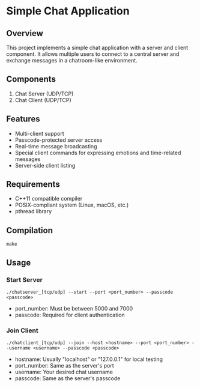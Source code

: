 # Simple Chat Application

## Overview

This project implements a simple chat application with a server and client component. It allows multiple users to connect to a central server and exchange messages in a chatroom-like environment.

## Components

1. Chat Server (UDP/TCP)
2. Chat Client (UDP/TCP)

## Features

- Multi-client support
- Passcode-protected server access
- Real-time message broadcasting
- Special client commands for expressing emotions and time-related messages
- Server-side client listing

## Requirements

- C++11 compatible compiler
- POSIX-compliant system (Linux, macOS, etc.)
- pthread library

## Compilation
`make`

## Usage

### Start Server
`./chatserver_[tcp/udp] --start --port <port_number> --passcode <passcode>`
- port_number: Must be between 5000 and 7000
- passcode: Required for client authentication
### Join Client
`./chatclient_[tcp/udp] --join --host <hostname> --port <port_number> --username <username> --passcode <passcode>`
- hostname: Usually "localhost" or "127.0.0.1" for local testing
- port_number: Same as the server's port
- username: Your desired chat username
- passcode: Same as the server's passcode
